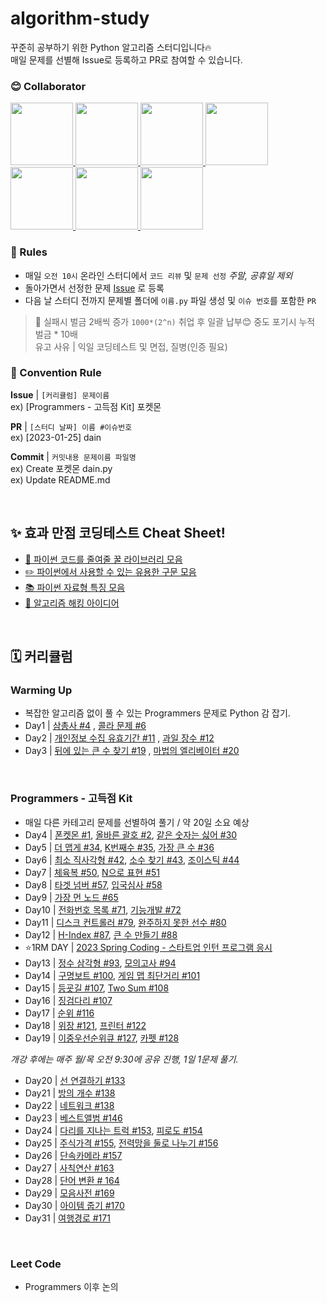 # algorithm-study

꾸준히 공부하기 위한 Python 알고리즘 스터디입니다🔥  
매일 문제를 선별해 Issue로 등록하고 PR로 참여할 수 있습니다.

### 😊 Collaborator

<div>
  <a href="https://github.com/da-in">
    <img src="https://avatars.githubusercontent.com/u/66757141?v=4" width="100" style="max-width: 100%;">
  </a>
  <a href="https://github.com/Lee-DoHa">
    <img src="https://avatars.githubusercontent.com/u/70997596?v=4" width="100" style="max-width: 100%;">
  </a>
  <a href="https://github.com/lalabulla">
    <img src="https://avatars.githubusercontent.com/u/102718303?v=4" width="100" style="max-width: 100%;">
  </a>
  <a href="https://github.com/seungyeonnnnnni">
    <img src="https://avatars.githubusercontent.com/u/53565255?v=4" width="100" style="max-width: 100%;">
  </a>
  <a href="https://github.com/chs98412">
    <img src="https://avatars.githubusercontent.com/u/79582366?v=4" width="100" style="max-width: 100%;">
  </a>
  <a href="https://github.com/chs0412">
    <img src="https://avatars.githubusercontent.com/u/52202546?v=4" width="100" style="max-width: 100%;">
  </a>
  <a href="https://github.com/kimgwon">
    <img src="https://avatars.githubusercontent.com/u/92065911?v=4" width="100" style="max-width: 100%;">
  </a>
</div>

### 📢 Rules

- 매일 `오전 10시` 온라인 스터디에서 `코드 리뷰` 및 `문제 선정` _주말, 공휴일 제외_
- 돌아가면서 선정한 문제 [Issue](https://github.com/da-in/algorithm-study/issues) 로 등록
- 다음 날 스터디 전까지 문제별 폴더에 `이름.py` 파일 생성 및 `이슈 번호`를 포함한 `PR`

> 🚨 실패시 벌금 2배씩 증가 `1000*(2^n)` 취업 후 일괄 납부😊 중도 포기시 누적 벌금 \* 10배  
> 유고 사유 | 익일 코딩테스트 및 면접, 질병(인증 필요)

### 🌈 Convention Rule

**Issue** | `[커리큘럼] 문제이름`  
ex) [Programmers - 고득점 Kit] 포켓몬

**PR** | `[스터디 날짜] 이름 #이슈번호`  
ex) [2023-01-25] dain

**Commit** | `커밋내용 문제이름 파일명`  
ex) Create 포켓몬 dain.py  
ex) Update README.md

<br/>

## ✨ 효과 만점 코딩테스트 Cheat Sheet!

- [🍯 파이썬 코드를 줄여줄 꿀 라이브러리 모음](https://github.com/da-in/algorithm-study/blob/main/✨%20효과%20만점%20코딩테스트%20Cheat%20Sheet!/🍯%20코드를%20줄여줄%20꿀%20라이브러리%20모음.md)
- [✏️ 파이썬에서 사용할 수 있는 유용한 구문 모음](https://github.com/da-in/algorithm-study/blob/main/✨%20효과%20만점%20코딩테스트%20Cheat%20Sheet!/✏%EF%B8%8F%20파이썬에서%20사용할%20수%20있는%20유용한%20구문%20모음.md)
- [📚 파이썬 자료형 특징 모음](https://github.com/da-in/algorithm-study/blob/main/✨%20효과%20만점%20코딩테스트%20Cheat%20Sheet!/📚%20파이썬%20자료형%20특징%20모음.md)
- [🚀 알고리즘 해킹 아이디어](https://github.com/da-in/algorithm-study/blob/main/✨%20효과%20만점%20코딩테스트%20Cheat%20Sheet!/🚀%20알고리즘%20해킹%20아이디어.md)
<br/>

## 🗓️ 커리큘럼

### Warming Up

- 복잡한 알고리즘 없이 풀 수 있는 Programmers 문제로 Python 감 잡기.
- Day1 | [삼총사 #4](https://github.com/da-in/algorithm-study/issues/4) , [콜라 문제 #6](https://github.com/da-in/algorithm-study/issues/6)
- Day2 | [개인정보 수집 유효기간 #11](https://github.com/da-in/algorithm-study/issues/11) , [과일 장수 #12](https://github.com/da-in/algorithm-study/issues/12)
- Day3 | [뒤에 있는 큰 수 찾기 #19](https://github.com/da-in/algorithm-study/issues/19) , [마법의 엘리베이터 #20](https://github.com/da-in/algorithm-study/issues/20)

<br/>

### Programmers - 고득점 Kit

- 매일 다른 카테고리 문제를 선별하여 풀기 / 약 20일 소요 예상
- Day4 | [폰켓몬 #1](https://github.com/da-in/algorithm-study/issues/1), [올바른 괄호 #2](https://github.com/da-in/algorithm-study/issues/2), [같은 숫자는 싫어 #30](https://github.com/da-in/algorithm-study/issues/30)
- Day5 | [더 맵게 #34](https://github.com/da-in/algorithm-study/issues/34), [K번째수 #35](https://github.com/da-in/algorithm-study/issues/35), [가장 큰 수 #36](https://github.com/da-in/algorithm-study/issues/36)
- Day6 | [최소 직사각형 #42](https://github.com/da-in/algorithm-study/issues/42), [소수 찾기 #43](https://github.com/da-in/algorithm-study/issues/43), [조이스틱 #44](https://github.com/da-in/algorithm-study/issues/44)
- Day7 | [체육복 #50](https://github.com/da-in/algorithm-study/issues/50), [N으로 표현 #51](https://github.com/da-in/algorithm-study/issues/51)
- Day8 | [타겟 넘버 #57](https://github.com/da-in/algorithm-study/issues/57), [입국심사 #58](https://github.com/da-in/algorithm-study/issues/58)
- Day9 | [가장 먼 노드 #65](https://github.com/da-in/algorithm-study/issues/65)
- Day10 | [전화번호 목록 #71](https://github.com/da-in/algorithm-study/issues/71), [기능개발 #72](https://github.com/da-in/algorithm-study/issues/72)
- Day11 | [디스크 컨트롤러 #79](https://github.com/da-in/algorithm-study/issues/79), [완주하지 못한 선수 #80](https://github.com/da-in/algorithm-study/issues/80)
- Day12 | [H-Index #87](https://github.com/da-in/algorithm-study/issues/87), [큰 수 만들기 #88](https://github.com/da-in/algorithm-study/issues/88)
- ⭐1RM DAY | [2023 Spring Coding - 스타트업 인턴 프로그램 응시](https://career.programmers.co.kr/competitions/3155)
- Day13 | [정수 삼각형 #93](https://github.com/da-in/algorithm-study/issues/93), [모의고사 #94](https://github.com/da-in/algorithm-study/issues/94)
- Day14 | [구명보트 #100](https://github.com/da-in/algorithm-study/issues/100), [게임 맵 최단거리 #101](https://github.com/da-in/algorithm-study/issues/101)
- Day15 | [등굣길 #107](https://github.com/da-in/algorithm-study/issues/107), [Two Sum #108](https://github.com/da-in/algorithm-study/issues/108)
- Day16 | [징검다리 #107](https://github.com/da-in/algorithm-study/issues/112)
- Day17 | [순위 #116](https://github.com/da-in/algorithm-study/issues/116)
- Day18 | [위장 #121](https://github.com/da-in/algorithm-study/issues/121), [프린터 #122](https://github.com/da-in/algorithm-study/issues/122)
- Day19 | [이중우선순위큐 #127](https://github.com/da-in/algorithm-study/issues/127), [카펫 #128](https://github.com/da-in/algorithm-study/issues/128)

_개강 후에는 매주 월/목 오전 9:30에 공유 진행, 1일 1문제 풀기._

- Day20 | [선 연결하기 #133](https://github.com/da-in/algorithm-study/issues/133)
- Day21 | [방의 개수 #138](https://github.com/da-in/algorithm-study/issues/133)
- Day22 | [네트워크 #138](https://github.com/da-in/algorithm-study/issues/138)
- Day23 | [베스트앨범 #146](https://github.com/da-in/algorithm-study/issues/146)
- Day24 | [다리를 지나는 트럭 #153](https://github.com/da-in/algorithm-study/issues/153), [피로도 #154](https://github.com/da-in/algorithm-study/issues/154)
- Day25 | [주식가격 #155](https://github.com/da-in/algorithm-study/issues/155), [전력망을 둘로 나누기 #156](https://github.com/da-in/algorithm-study/issues/156)
- Day26 | [단속카메라 #157](https://github.com/da-in/algorithm-study/issues/157)
- Day27 | [사칙연산 #163](https://github.com/da-in/algorithm-study/issues/163)
- Day28 | [단어 변환 # 164](https://github.com/da-in/algorithm-study/issues/164)
- Day29 | [모음사전 #169](https://github.com/da-in/algorithm-study/issues/169)
- Day30 | [아이템 줍기 #170](https://github.com/da-in/algorithm-study/issues/170)
- Day31 | [여행경로 #171](https://github.com/da-in/algorithm-study/issues/171)
<br/>

### Leet Code

- Programmers 이후 논의
